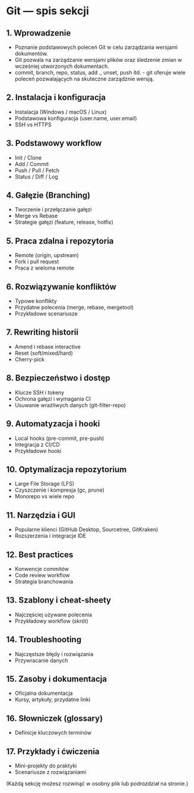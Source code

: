 # Git — spis sekcji

## 1. Wprowadzenie
- Poznanie podstawowych poleceń Git w celu zarządzania wersjami dokumentów.
- Git pozwala na zarządzanie wersjami plików oraz śledzenie zmian w wcześniej utworzonych dokumentach.
- commit, branch, repo, status, add ., unset, push itd. - git oferuje wiele poleceń pozwalających na skuteczne zarządznie wersją.

## 2. Instalacja i konfiguracja
- Instalacja (Windows / macOS / Linux)
- Podstawowa konfiguracja (user.name, user.email)
- SSH vs HTTPS

## 3. Podstawowy workflow
- Init / Clone 
- Add / Commit
- Push / Pull / Fetch
- Status / Diff / Log

## 4. Gałęzie (Branching)
- Tworzenie i przełączanie gałęzi
- Merge vs Rebase
- Strategie gałęzi (feature, release, hotfix)

## 5. Praca zdalna i repozytoria
- Remote (origin, upstream)
- Fork i pull request
- Praca z wieloma remote

## 6. Rozwiązywanie konfliktów
- Typowe konflikty
- Przydatne polecenia (merge, rebase, mergetool)
- Przykładowe scenariusze

## 7. Rewriting historii
- Amend i rebase interactive
- Reset (soft/mixed/hard)
- Cherry-pick

## 8. Bezpieczeństwo i dostęp
- Klucze SSH i tokeny
- Ochrona gałęzi i wymagania CI
- Usuwanie wrażliwych danych (git-filter-repo)

## 9. Automatyzacja i hooki
- Local hooks (pre-commit, pre-push)
- Integracja z CI/CD
- Przykładowe hooki

## 10. Optymalizacja repozytorium
- Large File Storage (LFS)
- Czyszczenie i kompresja (gc, prune)
- Monorepo vs wiele repo

## 11. Narzędzia i GUI
- Popularne klienci (GitHub Desktop, Sourcetree, GitKraken)
- Rozszerzenia i integracje IDE

## 12. Best practices
- Konwencje commitów
- Code review workflow
- Strategia branchowania

## 13. Szablony i cheat-sheety
- Najczęściej używane polecenia
- Przykładowy workflow (skrót)

## 14. Troubleshooting
- Najczęstsze błędy i rozwiązania
- Przywracanie danych

## 15. Zasoby i dokumentacja
- Oficjalna dokumentacja
- Kursy, artykuły, przydatne linki

## 16. Słowniczek (glossary)
- Definicje kluczowych terminów

## 17. Przykłady i ćwiczenia
- Mini-projekty do praktyki
- Scenariusze z rozwiązaniami

(Każdą sekcję możesz rozwinąć w osobny plik lub podrozdział na stronie.)